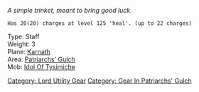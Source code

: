 *A simple trinket, meant to bring good luck.*

`Has 20(20) charges at level 125 'heal'. (up to 22 charges)`

Type: Staff  
Weight: 3  
Plane: [Karnath](:Category:Karnath "wikilink")  
Area: [Patriarchs' Gulch](:Category:Patriarchs'_Gulch "wikilink")  
Mob: [Idol Of Tysimiche](Idol_Of_Tysimiche "wikilink")

[Category: Lord Utility Gear](Category:_Lord_Utility_Gear "wikilink")
[Category: Gear In Patriarchs'
Gulch](Category:_Gear_In_Patriarchs'_Gulch "wikilink")

